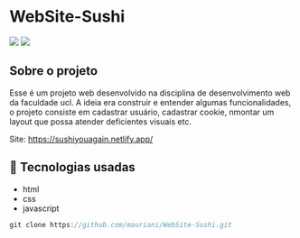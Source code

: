 # WebSite-Sushi

<img src="https://user-images.githubusercontent.com/32397288/180842724-d338e988-b999-4fba-a1b3-0b677486d709.PNG">

<img src="https://user-images.githubusercontent.com/32397288/180843534-d6eec319-208e-422a-9212-999e918f8633.PNG">

## Sobre o projeto

Esse é um projeto web desenvolvido na disciplina de desenvolvimento web da faculdade ucl. A ideia era construir e entender algumas funcionalidades, o projeto consiste em
cadastrar usuário, cadastrar cookie, nmontar um layout que possa atender deficientes visuais etc.

Site: https://sushiyouagain.netlify.app/

## 🚀 Tecnologias usadas

- html
- css
- javascript

```jsx
git clone https://github.com/mauriani/WebSite-Sushi.git
```
